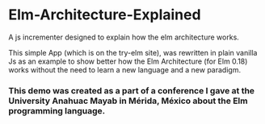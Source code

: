 # Elm-Architecture-Explained
A js incrementer designed to explain how the elm architecture works.

This simple App (which is on the try-elm site), was rewritten in plain vanilla Js as an example to show better how the Elm Architecture (for Elm 0.18) works without the need to learn a new language and a new paradigm.

### This demo was created as a part of a conference I gave at the University Anahuac Mayab in Mérida, México about the Elm  programming language.
